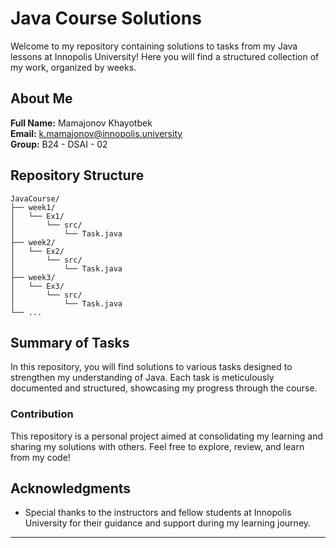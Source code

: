 
# Java Course Solutions

Welcome to my repository containing solutions to tasks from my Java lessons at Innopolis University! Here you will find a structured collection of my work, organized by weeks.

## About Me

**Full Name:** Mamajonov Khayotbek  
**Email:** [k.mamajonov@innopolis.university](mailto:k.mamajonov@innopolis.university)  
**Group:** B24 - DSAI - 02


## Repository Structure

```
JavaCourse/
├── week1/
│   └── Ex1/
│       └── src/
│           └── Task.java
├── week2/
│   └── Ex2/
│       └── src/
│           └── Task.java
├── week3/
│   └── Ex3/
│       └── src/
│           └── Task.java
└── ...
```

## Summary of Tasks

In this repository, you will find solutions to various tasks designed to strengthen my understanding of Java. Each task is meticulously documented and structured, showcasing my progress through the course.

### Contribution

This repository is a personal project aimed at consolidating my learning and sharing my solutions with others. Feel free to explore, review, and learn from my code!


## Acknowledgments

- Special thanks to the instructors and fellow students at Innopolis University for their guidance and support during my learning journey.



---
